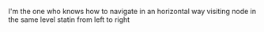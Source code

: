 I'm the one who knows how to navigate in an horizontal way visiting node in the same level statin from left to right 